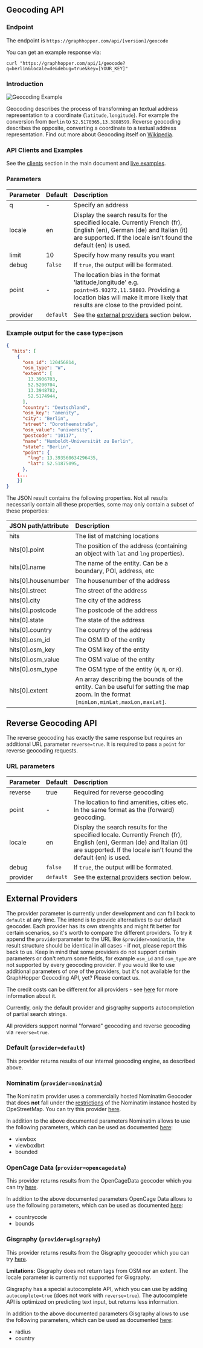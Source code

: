 ## Geocoding API

### Endpoint

The endpoint is `https://graphhopper.com/api/[version]/geocode`

You can get an example response via:

`curl "https://graphhopper.com/api/1/geocode?q=berlin&locale=de&debug=true&key=[YOUR_KEY]"`

### Introduction

![Geocoding Example](./img/geocoding-example.png)

Geocoding describes the process of transforming an textual address representation to a coordinate (`latitude,longitude`). 
For example the conversion from `Berlin` to `52.5170365,13.3888599`.
Reverse geocoding describes the opposite, converting a coordinate to a textual address representation.
Find out more about Geocoding itself on [Wikipedia](http://en.wikipedia.org/wiki/Geocoding).

### API Clients and Examples

See the [clients](./index.md#api-clients-and-examples) section in the main document and [live examples](https://graphhopper.com/api/1/examples/#matrix).

### Parameters

Parameter   | Default   | Description
:-----------|:----------|:-----------
q           | -         | Specify an address
locale      | en        | Display the search results for the specified locale. Currently French (fr), English (en), German (de) and Italian (it) are supported. If the locale isn't found the default (en) is used.
limit       | 10        | Specify how many results you want
debug       | `false`   | If `true`, the output will be formated.
point       | -         | The location bias in the format 'latitude,longitude' e.g. `point=45.93272,11.58803`. Providing a location bias will make it more likely that results are close to the provided point.
provider    | `default` | See the [external providers](#external-providers) section below.

### Example output for the case type=json

```json
{
  "hits": [
    {
      "osm_id": 120456814,
      "osm_type": "W",
      "extent": [
        13.3906703,
        52.5200704,
        13.3948782,
        52.5174944,
      ],
      "country": "Deutschland",
      "osm_key": "amenity",
      "city": "Berlin",
      "street": "Dorotheenstraße",
      "osm_value": "university",
      "postcode": "10117",
      "name": "Humboldt-Universität zu Berlin",
      "state": "Berlin",
      "point": {
        "lng": 13.393560634296435,
        "lat": 52.51875095,
      },
    {...
    }]
}
```

The JSON result contains the following properties. Not all results necessarily contain all these properties, some may only contain a subset of these properties:

JSON path/attribute | Description
:-------------------|:------------
hits                | The list of matching locations
hits[0].point       | The position of the address (containing an object with `lat` and `lng` properties).
hits[0].name        | The name of the entity. Can be a boundary, POI, address, etc
hits[0].housenumber | The housenumber of the address
hits[0].street      | The street of the address
hits[0].city        | The city of the address
hits[0].postcode    | The postcode of the address
hits[0].state       | The state of the address
hits[0].country     | The country of the address
hits[0].osm_id      | The OSM ID of the entity
hits[0].osm_key     | The OSM key of the entity
hits[0].osm_value   | The OSM value of the entity
hits[0].osm_type    | The OSM type of the entity (`W`, `N`, or `R`).
hits[0].extent      | An array describing the bounds of the entity. Can be useful for setting the map zoom. In the format `[minLon,minLat,maxLon,maxLat]`.


## Reverse Geocoding API

The reverse geocoding has exactly the same response but requires an additional URL parameter `reverse=true`. It is required to pass a `point` for reverse geocoding requests.

### URL parameters

Parameter   | Default   | Description
:-----------|:----------|:-----------
reverse     | true      | Required for reverse geocoding
point       | -         | The location to find amenities, cities etc. In the same format as the (forward) geocoding.
locale      | en        | Display the search results for the specified locale. Currently French (fr), English (en), German (de) and Italian (it) are supported. If the locale isn't found the default (en) is used.
debug       | `false`   | If `true`, the output will be formated.
provider    | `default` | See the [external providers](#external-providers) section below.

## External Providers

The provider parameter is currently under development and can fall back to `default` at any time. 
The intend is to provide alternatives to our default geocoder.
Each provider has its own strenghts and might fit better for certain scenarios, so it's worth to compare the different providers.
To try it append the `provider`parameter to the URL like `&provider=nominatim`, 
the result structure should be identical in all cases - if not, please report this back to us.
Keep in mind that some providers do not support certain parameters or don't return some fields, for example `osm_id` and `osm_type` are not supported by every geocoding provider.
If you would like to use additional parameters of one of the providers, but it's not available for the GraphHopper Geocoding API, yet? Please contact us.

The credit costs can be different for all providers - see [here](./FAQ.md#what-is-one-credit) 
for more information about it. 

Currently, only the default provider and gisgraphy supports autocompletion of partial search strings.

All providers support normal "forward" geocoding and reverse geocoding via `reverse=true`.

### Default (`provider=default`)

This provider returns results of our internal geocoding engine, as described above.

### Nominatim (`provider=nominatim`)

The Nominatim provider uses a commercially hosted Nominatim Geocoder that does **not** fall under the [restrictions](https://operations.osmfoundation.org/policies/nominatim/) of the Nominatim instance hosted by OpeStreetMap.
You can try this provider [here](https://nominatim.openstreetmap.org/).

In addition to the above documented parameters Nominatim allows to use the following parameters, which can be used as documented [here](https://wiki.openstreetmap.org/wiki/Nominatim#Parameters):
- viewbox
- viewboxlbrt
- bounded

### OpenCage Data (`provider=opencagedata`)

This provider returns results from the OpenCageData geocoder which you can try [here](https://geocoder.opencagedata.com/demo).

In addition to the above documented parameters OpenCage Data allows to use the following parameters, which can be used as documented [here](https://geocoder.opencagedata.com/api#forward-opt):
- countrycode
- bounds

### Gisgraphy (`provider=gisgraphy`)

This provider returns results from the Gisgraphy geocoder which you can try [here](https://services.gisgraphy.com/static/leaflet/index.html). 

**Lmitations:** Gisgraphy does not return tags from OSM nor an extent. The locale parameter is currently not supported for Gisgraphy.

Gisgraphy has a special autocomplete API, which you can use by adding `autocomplete=true` (does not work with `reverse=true`). The autocomplete API is optimized on predicting text input, but returns less information.

In addition to the above documented parameters Gisgraphy allows to use the following parameters, which can be used as documented [here](http://www.gisgraphy.com/documentation/user-guide.php):
- radius
- country
